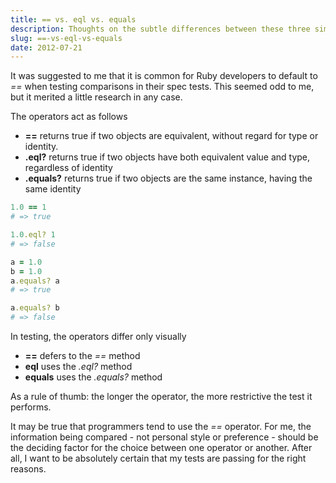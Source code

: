 ```yaml
---
title: == vs. eql vs. equals
description: Thoughts on the subtle differences between these three similar operators
slug: ==-vs-eql-vs-equals
date: 2012-07-21
---
```


It was suggested to me that it is common for Ruby developers to default to _==_ when testing
comparisons in their spec tests. This seemed odd to me, but it merited a little research in any
case.

The operators act as follows

- **==** returns true if two objects are equivalent, without regard for type or identity.
- **.eql?** returns true if two objects have both equivalent value and type, regardless of identity
- **.equals?** returns true if two objects are the same instance, having the same identity

```ruby
1.0 == 1
# => true

1.0.eql? 1
# => false

a = 1.0
b = 1.0
a.equals? a
# => true

a.equals? b
# => false
```

In testing, the operators differ only visually

- **==** defers to the _==_ method
- **eql** uses the _.eql?_ method
- **equals** uses the _.equals?_ method

As a rule of thumb: the longer the operator, the more restrictive the test it performs.

It may be true that programmers tend to use the _==_ operator. For me, the information being
compared - not personal style or preference - should be the deciding factor for the choice between
one operator or another. After all, I want to be absolutely certain that my tests are passing for
the right reasons.

